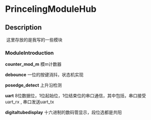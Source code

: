 # PrincelingModuleHub

## Description

​	这里存放的是我写的一些模块

### ModuleIntroduction

**counter_mod_m** 模m计数器

**debounce** 一位的按键消抖，状态机实现

**posedge_detect** 上升沿检测

**uart**	8位数据位，1位起始位，1位结束位的串口通信，其中包括，串口接受uart_rx , 串口发送uart_tx

**digitaltubedisplay**	十六进制的数码管显示，段位选都是共阳